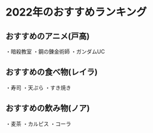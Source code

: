 # 2022年のおすすめランキング


## おすすめのアニメ(戸高)
・暗殺教室
・鋼の錬金術師
・ガンダムUC


## おすすめの食べ物(レイラ)
・寿司
・天ぷら
・すき焼き


## おすすめの飲み物(ノア)
・麦茶
・カルピス
・コーラ



